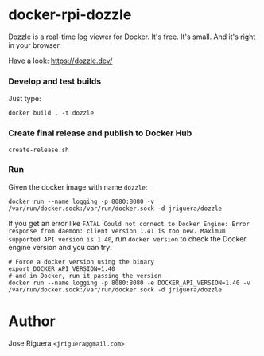 # docker-rpi-dozzle

Dozzle is a real-time log viewer for Docker. It's free. It's small.
And it's right in your browser.

Have a look: https://dozzle.dev/


### Develop and test builds

Just type:

```
docker build . -t dozzle
```

### Create final release and publish to Docker Hub

```
create-release.sh
```


### Run

Given the docker image with name `dozzle`:

```
docker run --name logging -p 8080:8080 -v /var/run/docker.sock:/var/run/docker.sock -d jriguera/dozzle
```

If you get an error like `FATAL Could not connect to Docker Engine: Error response from daemon: client version 1.41 is too new. Maximum supported API version is 1.40`,
run `docker version` to check the Docker engine version and you can try:

```
# Force a docker version using the binary
export DOCKER_API_VERSION=1.40
# and in Docker, run it passing the version
docker run --name logging -p 8080:8080 -e DOCKER_API_VERSION=1.40 -v /var/run/docker.sock:/var/run/docker.sock -d jriguera/dozzle

```


# Author

Jose Riguera `<jriguera@gmail.com>`
